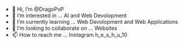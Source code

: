 - 👋 Hi, I’m @DragoPvP
- 👀 I’m interested in ... AI and Web Devolopment
- 🌱 I’m currently learning ... Web Devolopment and Web Applications
- 💞️ I’m looking to collaborate on ... Websites
- 📫 How to reach me ... Instagram h_e_s_h_u_10  

<!---
DragoPvP/DragoPvP is a ✨ special ✨ repository because its `README.md` (this file) appears on your GitHub profile.
You can click the Preview link to take a look at your changes.
--->
